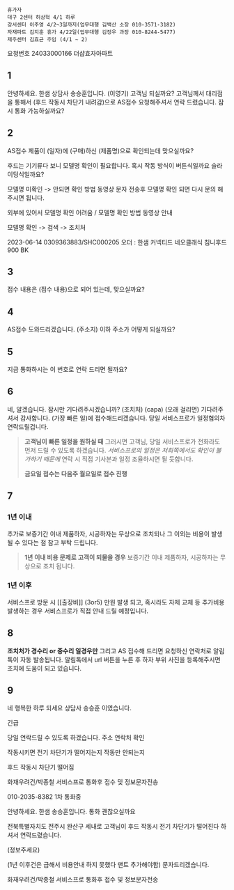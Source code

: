 ```
휴가자
대구 2센터 허상혁 4/1 하루
강서센터 이주영 4/2~3일까지(업무대행 김백산 소장 010-3571-3182)
자재파트 김지훈 휴가 4/22일(업무대행 김정우 과장 010-8244-5477)
제주센터 김효균 주임 (4/1 ~ 2)
```

요청번호 24033000166 더샵효자아파트
## 1
안녕하세요. 한샘 상담사 송승훈입니다. (이영기) 고객님 되실까요?
고객님께서 대리점을 통해서 (후드 작동시 차단기 내려감)으로 AS접수 요청해주셔서 연락 드렸습니다.
잠시 통화 가능하실까요?
## 2
AS접수 제품이 (일자)에 (구매)하신 (제품명)으로 확인되는데 맞으실까요?

후드는 기기류다 보니 모델명 확인이 필요합니다.
혹시 작동 방식이 버튼식일까요 슬라이딩식일까요?

모델명 미확인 -> 안되면 확인 방법 동영상 문자 전송후 모델명 확인 되면 다시 문의 해주시면 됩니다.

외부에 있어서 모델명 확인 어려움 / 모델명 확인 방법 동영상 안내

모델명 확인 -> 검색 -> 조치처

2023-06-14
0309363883/SHC000205 오더 : 한샘 커넥티드 네오클래식 침니후드 900 BK
## 3
접수 내용은 (접수 내용)으로 되어 있는데, 맞으실까요?
## 4
AS접수 도와드리겠습니다. 
(주소지) 이하 주소가 어떻게 되실까요?
## 5
지금 통화하시는 이 번호로 연락 드리면 될까요?
## 6
네, 알겠습니다. 잠시만 기다려주시겠습니까?
(조치처)
(capa)
(오래 걸리면) 기다려주셔서 감사합니다. 
(가장 빠른 일)에 접수해드리겠습니다. 당일 서비스프로가 일정협의차 연락드릴겁니다.
> **고객님이 빠른 일정을 원하실 때**
> 그러시면 고객님, 당일 서비스프로가 전화라도 먼저 드릴 수 있도록 하겠습니다. *서비스프로의 일정은 저희쪽에서도 확인이 불가하기 때문에*
> 연락 시 직접 기사분과 일정 조율하시면 될 듯합니다.
> 
> **금요일 접수는 다음주 월요일로 접수 진행**
## 7
### 1년 이내
추가로 보증기간 이내 제품하자, 시공하자는 무상으로 조치되나 그 이외는 비용이 발생 될 수 있다는 점 참고 부탁 드립니다.
> **1년 이내 비용 문제로 고객이 되물을 경우**
> 보증기간 이내 제품하자, 시공하자는 무상으로 조치 됩니다.
### 1년 이후
서비스프로 방문 시 [[출장비]] (3or5) 만원 발생 되고, 혹시라도 자제 교체 등 추가비용 발생하는 경우 서비스프로가 직접 안내 드릴 예정입니다.
## 8
**조치처가 경수리 or 중수리 일경우만**
그리고 AS 접수해 드리면 요청하신 연락처로 알림 톡이 자동 발송됩니다. 알림톡에서  url 버튼을 누른 후 하자 부위 사진을 등록해주시면 조치에 도움이 되고 있습니다.
## 9
네 행복한 하루 되세요 상담사 송승훈 이였습니다.

긴급

당일 연락드릴 수 있도록 하겠습니다.
주소 연락처 확인

작동시키면 전기 차단기가 떨어지는지 작동만 안되는지

후드 작동시 차단기 떨어짐

화재우려건/박종철 서비스프로 통화후 접수 및 정보문자전송



010-2035-8382 1차 통화중

안녕하세요. 한샘 송승훈입니다.
통화 괜찮으실까요

전북특별자치도 전주시 완산구 세내로
고객님이 후드 작동시 전기 차단기가 떨어진다 하셔서 연락드렸습니다.

(정보주세요)

(1년 이후건은 급해서 비용안내 하지 못했다 맨트 추가해야함)
문자드리겠습니다.

화재우려건/박종철 서비스프로 통화후 접수 및 정보문자전송